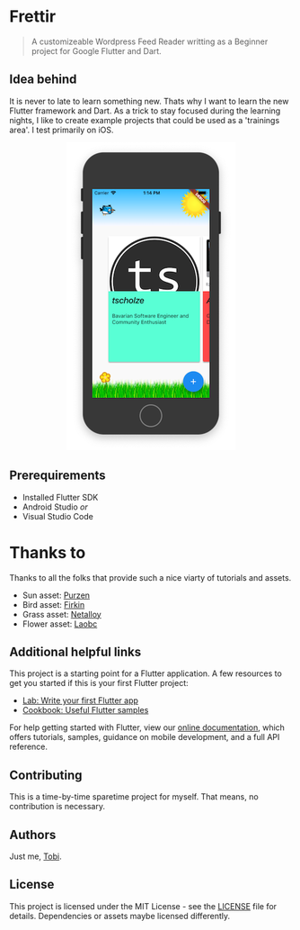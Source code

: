# Frettir

> A customizeable Wordpress Feed Reader writting as a Beginner project for Google Flutter and Dart.

## Idea behind
It is never to late to learn something new. 
Thats why I want to learn the new Flutter framework and Dart. As a trick to stay focused during the learning nights, I like to create example projects that could be used as a 'trainings area'. I test primarily on iOS.

<center><img src="https://github.com/tscholze/flutter-frettir-app/blob/master/_docs/list.png?raw=true" /></center>

## Prerequirements
- Installed Flutter SDK
- Android Studio *or*
- Visual Studio Code

# Thanks to
Thanks to all the folks that provide such a nice viarty of tutorials and assets.
- Sun asset: [Purzen](https://openclipart.org/detail/176488/sun)
- Bird asset: [Firkin](https://openclipart.org/detail/239740/flying-bird-22-frame-5)
- Grass asset: [Netalloy](https://openclipart.org/detail/84037/grass)
- Flower asset: [Laobc](https://openclipart.org/detail/61459/simple-flower)

## Additional helpful links
This project is a starting point for a Flutter application.
A few resources to get you started if this is your first Flutter project:

- [Lab: Write your first Flutter app](https://flutter.io/docs/get-started/codelab)
- [Cookbook: Useful Flutter samples](https://flutter.io/docs/cookbook)

For help getting started with Flutter, view our 
[online documentation](https://flutter.io/docs), which offers tutorials, 
samples, guidance on mobile development, and a full API reference.

## Contributing

This is a time-by-time sparetime project for myself. That means, no contribution is necessary.

## Authors

Just me, [Tobi]([https://tscholze.github.io).

## License

This project is licensed under the MIT License - see the [LICENSE](LICENSE.md) file for details.
Dependencies or assets maybe licensed differently.

